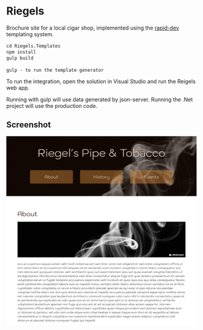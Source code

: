 # Riegels
Brochure site for a local cigar shop, implemented using the [rapid-dev](https://github.com/dfederspiel/rapid-dev) templating system.

```
cd Riegels.Templates
npm install
gulp build

gulp - to run the template generator
```

To run the integration, open the solution in Visual Studio and run the Reigels web app.


Running with gulp will use data generated by json-server. Running the .Net project will use the production code.

## Screenshot
![app screenshot](/riegels.png)
